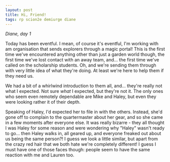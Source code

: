 ```yaml
---
layout: post
title: Hi, Friend!
tags: rp scion2e demiurge diane
---
```

*Diane, day 1*

Today has been eventful. I mean, of course it's eventful, I'm working with am organisation that sends explorers through a magic portal! This is the first time we've encountered anything other than just a garden world though, the first time we've lost contact with an away team, and... the first time we've called on the scholarship students. Oh, and we're sending them through with very little idea of what they're doing. At least we're here to help them if they need us.

We had a bit of a whirlwind introduction to them all, and... they're really not what I expected. Not sure *what* I expected, but they're not it. The only ones who seem even remotely dependable are Mike and Haley, but even they were looking rather it of their depth.

Speaking of Haley, I'd expected her to file in with the others. Instead, she'd gone off to complain to the quartermaster about her gear, and so she came in a few moments after everyone else. It was really bizarre - they all thought I was Haley for some reason and were wondering why "Haley" wasn't ready to go... then Haley walks in, all geared up, and everyone freaked out about us being the same person?! I guess we look a little similar, but apart from the crazy red hair that we both hate we're completely different! I guess I must have one of those faces though: people seem to have the same reaction with me and Lauren too.

<!--stackedit_data:
eyJoaXN0b3J5IjpbLTEwOTgzNDQwMTldfQ==
-->